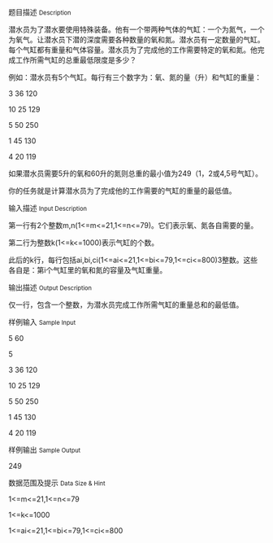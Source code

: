 <div class="panel panel-default">
<div class="area-title">
<span>
题目描述
<small>Description</small>
</span></div>
<div class="panel-body">

<p>潜水员为了潜水要使用特殊装备。他有一个带两种气体的气缸：一个为氮气，一个为氧气。让潜水员下潜的深度需要各种数量的氧和氮。潜水员有一定数量的气缸。每个气缸都有重量和气体容量。潜水员为了完成他的工作需要特定的氧和氮。他完成工作所需气缸的总重最低限度是多少？</p><p>例如：潜水员有5个气缸。每行有三个数字为：氧、氮的量（升）和气缸的重量：</p><p>3 36 120</p><p>10 25 129</p><p>5 50 250</p><p>1 45 130</p><p>4 20 119</p><p>如果潜水员需要5升的氧和60升的氮则总重的最小值为249（1，2或4,5号气缸）。</p><p>你的任务就是计算潜水员为了完成他的工作需要的气缸的重量的最低值。</p>

</div>
</div>

<div class="panel panel-default">
<div class="area-title">
<span>
输入描述
<small>Input Description</small>
</span></div>
<div class="panel-body">
<p>第一行有2个整数m,n(1&lt;=m&lt;=21,1&lt;=n&lt;=79)。它们表示氧、氮各自需要的量。<br></p><p>第二行为整数k(1&lt;=k&lt;=1000)表示气缸的个数。</p><p>此后的k行，每行包括ai,bi,ci(1&lt;=ai&lt;=21,1&lt;=bi&lt;=79,1&lt;=ci&lt;=800)3整数。这些各自是：第i个气缸里的氧和氮的容量及气缸重量。</p>

</div>
</div>
<div  class="panel panel-default">
<div class="area-title">
<span>
输出描述
<small>Output Description</small>
</span></div>
<div class="panel-body">

<p>仅一行，包含一个整数，为潜水员完成工作所需气缸的重量总和的最低值。</p>

</div>
</div>


<div class="panel panel-default">
<div class="area-title">
<span>
样例输入
<small>Sample Input</small>
</span></div>
<div class="panel-body">
<p>5 60</p><p>5</p><p>3 36 120</p><p>10 25 129</p><p>5 50 250</p><p>1 45 130</p><p>4 20 119</p>

</div>
</div>

<div class="panel panel-default">
<div class="area-title">
<span>
样例输出
<small>Sample Output</small>
</span></div>
<div class="panel-body">
<p>249</p>

</div>
</div>

<div class="panel panel-default">
<div class="area-title">
<span>
数据范围及提示
<small>Data Size & Hint</small>
</span></div>
<div class="panel-body">
<p>1&lt;=m&lt;=21,1&lt;=n&lt;=79</p><p>1&lt;=k&lt;=1000</p><p>1&lt;=ai&lt;=21,1&lt;=bi&lt;=79,1&lt;=ci&lt;=800</p>
</div>
</div>